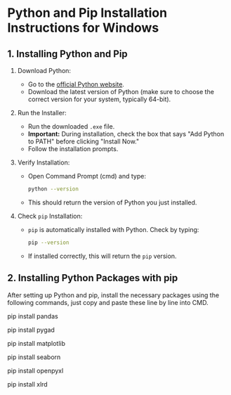 
# Python and Pip Installation Instructions for Windows

## 1. Installing Python and Pip

1. Download Python:
   - Go to the [official Python website](https://www.python.org/downloads/).
   - Download the latest version of Python (make sure to choose the correct version for your system, typically 64-bit).

2. Run the Installer:
   - Run the downloaded `.exe` file.
   - **Important:** During installation, check the box that says "Add Python to PATH" before clicking "Install Now."
   - Follow the installation prompts.

3. Verify Installation:
   - Open Command Prompt (cmd) and type:
     ```bash
     python --version
     ```
   - This should return the version of Python you just installed.

4. Check `pip` Installation:
   - `pip` is automatically installed with Python. Check by typing:
     ```bash
     pip --version
     ```
   - If installed correctly, this will return the `pip` version.


## 2. Installing Python Packages with pip

After setting up Python and pip, install the necessary packages using the following commands, just copy and paste these line by line into CMD.

pip install pandas

pip install pygad

pip install matplotlib

pip install seaborn

pip install openpyxl

pip install xlrd


